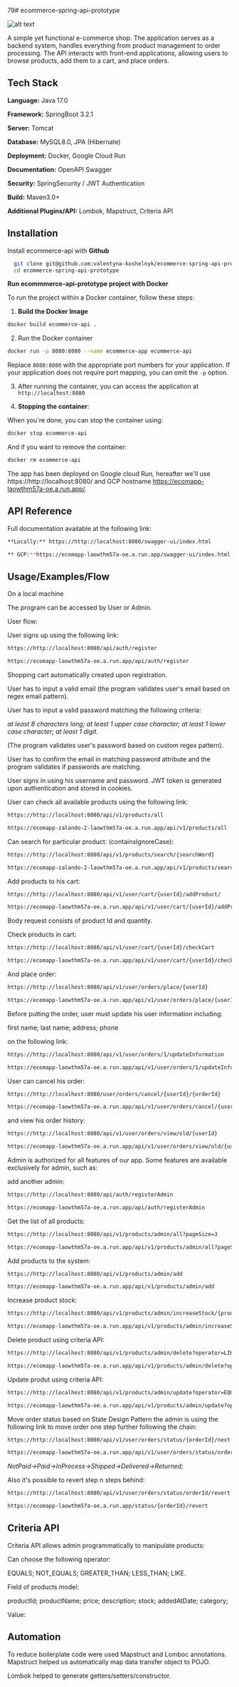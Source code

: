 79# ecommerce-spring-api-prototype

![alt text](https://i.ibb.co/kxdPHRW/DALL-E-2024-01-08-15-48-09-A-modern-and-sleek-logo-for-an-ecommerce-app-The-logo-should-include-a-st.png)

A simple yet functional e-commerce shop. The application serves as a backend system, handles everything from product management to order processing. The API interacts with front-end applications, allowing users to browse products, add them to a cart, and place orders.








## Tech Stack

**Language:** Java 17.0

**Framework:** SpringBoot 3.2.1

**Server:** Tomcat

**Database:** MySQL8.0, JPA (Hibernate)

**Deployment:** Docker, Google Cloud Run

**Documentation:** OpenAPI Swagger

**Security:** SpringSecurity / JWT Authentication

**Build:** Maven3.0+

**Additional Plugins/API:** Lombok, Mapstruct, Criteria API




## Installation

Install ecommerce-api with **Github**

```bash
  git clone git@github.com:valentyna-koshelnyk/ecommerce-spring-api-prototype.git
  cd ecommerce-spring-api-prototype
```

**Run ecommmerce-api-prototype project with Docker**


To run the project within a Docker container, follow these steps:

1. **Build the Docker Image**


```bash
docker build ecommerce-api .
```

2. Run the Docker container

```bash
docker run -p 8080:8080 --name ecommerce-app ecommerce-api
```
Replace `8080:8080` with the appropriate port numbers for your application. If your application does not require port mapping, you can omit the `-p` option.

3.  After running the container, you can access the application at `http://localhost:8080`

4. **Stopping the container**:

 When you're done, you can stop the container using:

```bash
docker stop ecommerce-api
```

 And if you want to remove the container:

```bash
docker rm ecommerce-api
```

The app has been deployed on Google cloud Run, hereafter we'll use https://http://localhost:8080/ and GCP hostname https://ecomapp-laowthm57a-oe.a.run.app/. 

## API Reference

Full documentation available at the following link:
```bash
**Locally:** https://http://localhost:8080/swagger-ui/index.html
```
```bash
** GCP:**https://ecomapp-laowthm57a-oe.a.run.app/swagger-ui/index.html
```

## Usage/Examples/Flow

On a local machine 

The program can be accessed by User or Admin. 

User flow:

User signs up using the following link:
```bash
https://http://localhost:8080/api/auth/register
```
```bash
https://ecomapp-laowthm57a-oe.a.run.app/api/auth/register
```

Shopping cart automatically created upon registration.

User has to input a valid email (the program validates user's email based on regex email pattern).

User has to input a valid password matching the following criteria:

_at least 8 characters long;_
_at least 1 upper case character;_
_at least 1 lower case character;_
_at least 1 digit._

(The program validates user's password based on custom regex pattern).

User has to confirm the email in matching password attribute and the program validates if passwords are matching.

User signs in using his username and password. JWT token is generated upon authentication and stored in cookies. 

User can check all available products using the following link: 
```bash
https://http://localhost:8080/api/v1/products/all
```
```bash
https://ecomapp-zalando-2-laowthm57a-oe.a.run.app/api/v1/products/all
```
Can search for particular product:
(containsIgnoreCase):
```bash
https://http://localhost:8080/api/v1/products/search/{searchWord}
```
```bash
https://ecomapp-zalando-2-laowthm57a-oe.a.run.app/api/v1/products/search/{searchWord}
```

Add products to his cart:
```bash
https://http://localhost:8080/api/v1/user/cart/{userId}/addProduct/
```
```bash
https://ecomapp-laowthm57a-oe.a.run.app/api/v1/user/cart/{userId}/addProduct/
```
Body request consists of 
product Id and quantity.

Check products in cart: 
```bash
https://http://localhost:8080/api/v1/user/cart/{userId}/checkCart
```
```bash
https://ecomapp-laowthm57a-oe.a.run.app/api/v1/user/cart/{userId}/checkCart
```

And place order:
```bash
https://http://localhost:8080/api/v1/user/orders/place/{userId}
```
```bash
https://ecomapp-laowthm57a-oe.a.run.app/api/v1/user/orders/place/{userId}
```

Before putting the order, user must update his user information
including:

first name;
last name;
address;
phone 

on the following link: 
```bash
https://http://localhost:8080/api/v1/user/orders/1/updateInformation
```
```bash
https://ecomapp-laowthm57a-oe.a.run.app/api/v1/user/orders/1/updateInformation
```

User can cancel his order:

```bash
https://http://localhost:8080/user/orders/cancel/{userId}/{orderId}
```
```bash
https://ecomapp-laowthm57a-oe.a.run.app/api/v1/user/orders/cancel/{userId}/{orderId}
```

and view his order history:
```bash
https://http://localhost:8080/api/v1/user/orders/view/old/{userId}
```
```bash
https://ecomapp-laowthm57a-oe.a.run.app/api/v1/user/orders/view/old/{userId}
```
Admin is authorized for all features of our app. Some features are available exclusively for admin, such as:

add another admin:
```bash
https://http://localhost:8080/api/auth/registerAdmin
```
```bash
https://ecomapp-laowthm57a-oe.a.run.app/api/auth/registerAdmin
```
Get the list of all products:
```bash
https://http://localhost:8080/api/v1/products/admin/all?pageSize=3
```
```bash
https://ecomapp-laowthm57a-oe.a.run.app/api/v1/products/admin/all?pageSize=3
```
Add products to the system:
```bash
https://http://localhost:8080/api/v1/products/admin/add
```
```bash
https://ecomapp-laowthm57a-oe.a.run.app/api/v1/products/admin/add
```

Increase product stock:
```bash
https://http://localhost:8080/api/v1/products/admin/increaseStock/{productId}?quantity=quantity
```
```bash
https://ecomapp-laowthm57a-oe.a.run.app/api/v1/products/admin/increaseStock/{productId}?quantity=quantity
```
Delete product using criteria API:
```bash
https://http://localhost:8080/api/v1/products/admin/delete?operator=LIKE&value=jacket&field=productName
```
```bash
https://ecomapp-laowthm57a-oe.a.run.app/api/v1/products/admin/delete?operator=LIKE&value=jacket&field=productName
```
Update produt using criteria API:
```bash
https://http://localhost:8080/api/v1/products/admin/update?operator=EQUALS&field=fieldName&value=
```
```bash
https://ecomapp-laowthm57a-oe.a.run.app/api/v1/products/admin/update?operator=EQUALS&field=fieldName&value=
```

Move order status based on State Design Pattern the admin is using the following link to move order one step further following the chain:
```bash
https://http://localhost:8080/api/v1/user/orders/status/{orderId}/next
```

```bash
https://ecomapp-laowthm57a-oe.a.run.app/api/v1/user/orders/status/orderId/next
```
_NotPaid->Paid->InProcess->Shipped->Delivered->Returned;_

Also it's possible to revert step n steps behind:
```bash
https://http://localhost:8080/api/v1/user/orders/status/orderId/revert
```
```bash
https://ecomapp-laowthm57a-oe.a.run.app/status/{orderId}/revert
```





## Criteria API

Criteria API allows admin programmatically to manipulate products:

Can choose the following operator:

EQUALS;
NOT_EQUALS;
GREATER_THAN;
LESS_THAN;
LIKE.

Field of products model:

productId;
productName;
price;
description;
stock;
addedAtDate;
category;

Value:

## Automation

To reduce boilerplate code were used Mapstruct and Lomboc annotations.
Mapstruct helped us automatically map data transfer object to POJO.

Lombok helped to generate getters/setters/constructor.
